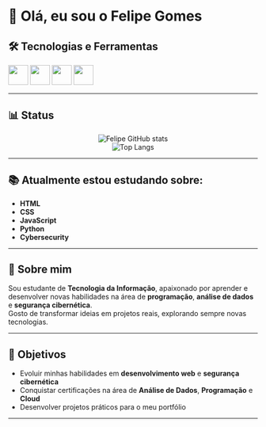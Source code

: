 # 👋 Olá, eu sou o Felipe Gomes  

## 🛠️ Tecnologias e Ferramentas  

<p align="left">
  <img src="https://cdn.jsdelivr.net/gh/devicons/devicon/icons/html5/html5-original.svg" width="40" height="40" />
  <img src="https://cdn.jsdelivr.net/gh/devicons/devicon/icons/css3/css3-original.svg" width="40" height="40" />
  <img src="https://cdn.jsdelivr.net/gh/devicons/devicon/icons/javascript/javascript-original.svg" width="40" height="40" />
  <img src="https://cdn.jsdelivr.net/gh/devicons/devicon/icons/python/python-original.svg" width="40" height="40" />
</p>

---

## 📊 Status  

<div align="center">
  
![Felipe GitHub stats](https://github-readme-stats.vercel.app/api?username=FelipeGomes29&show_icons=true&theme=tokyonight)  
![Top Langs](https://github-readme-stats.vercel.app/api/top-langs/?username=FelipeGomes29&layout=compact&theme=tokyonight)

</div>

---

## 📚 Atualmente estou estudando sobre:  
- **HTML**  
- **CSS**  
- **JavaScript**  
- **Python**  
- **Cybersecurity**  

---

## 🚀 Sobre mim  

Sou estudante de **Tecnologia da Informação**, apaixonado por aprender e desenvolver novas habilidades na área de **programação**, **análise de dados** e **segurança cibernética**.  
Gosto de transformar ideias em projetos reais, explorando sempre novas tecnologias.  

---

## 🎯 Objetivos  

- Evoluir minhas habilidades em **desenvolvimento web** e **segurança cibernética**  
- Conquistar certificações na área de **Análise de Dados**, **Programação** e **Cloud**  
- Desenvolver projetos práticos para o meu portfólio  

---
